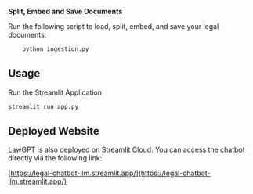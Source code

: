 

**Split, Embed and Save Documents**

Run the following script to load, split, embed, and save your legal documents:
```bash
    python ingestion.py
```

## Usage
Run the Streamlit Application

```bash
streamlit run app.py
```
## Deployed Website

LawGPT is also deployed on Streamlit Cloud. You can access the chatbot directly via the following link:

[https://legal-chatbot-llm.streamlit.app/](https://legal-chatbot-llm.streamlit.app/)



